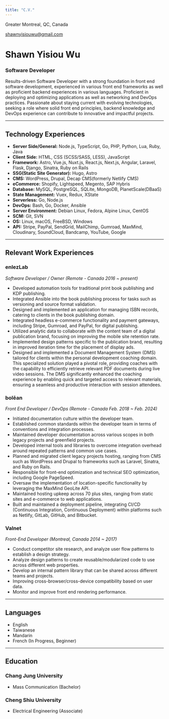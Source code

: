 ```yaml
---
title: "C.V."
---
```


Greater Montreal, QC, Canada

[shawnyisiouwu@gmail.com](mailto:shawnyisiouwu@gmail.com)


# Shawn Yisiou Wu
### Software Developer

Results-driven Software Developer with a strong foundation in front end software development, experienced in various front end frameworks as well as proficient backend experiences in various languages. Proficient in deploying and optimizing applications as well as networking and DevOps practices. Passionate about staying current with evolving technologies, seeking a role where solid front end principles, backend knowledge and DevOps experience can contribute to innovative and impactful projects.

---

## Technology Experiences

- **Server Side/General:** Node.js, TypeScript, Go, PHP, Python, Lua, Ruby, Java
- **Client Side:** HTML, CSS (SCSS/SASS, LESS), JavaScript
- **Framework:** Astro, Vue.js, Nuxt.js, React.js, Next.js, Angular, Laravel, Flask, Django, Sinatra, Ruby on Rails
- **SSG(Static Site Generator):** Hugo, Astro
- **CMS:** WordPress, Drupal, Decap CMS(formerly Netlify CMS)
- **eCommerce:** Shopify, Lightspeed, Megento, SAP Hybris
- **Database:** MySQL, PostgreSQL, SQLite, MongoDB, PlanetScale(DBaaS)
- **State Management:** Vuex, Redux, XState
- **Serverless:** Go, Node.js
- **DevOps:** Bash, Go, Docker, Ansible
- **Server Environment:** Debian Linux, Fedora, Alpine Linux, CentOS
- **SCM:** Git, SVN
- **OS:** Linux, macOS, FreeBSD, Windows
- **API:** Stripe, PayPal, SendGrid, MailChimp, Gumroad, MaxMind, Cloudinary, SoundCloud, Bandcamp, YouTube, Google

---

## Relevant Work Experiences

### enlezLab
*Software Developer / Owner (Remote - Canada 2016 ~ present)*

- Developed automation tools for traditional print book publishing and KDP publishing.
- Integrated Ansible into the book publishing process for tasks such as versioning and source format validation.
- Designed and implemented an application for managing ISBN records, catering to clients in the book publishing domain.
- Integrated headless e-commerce functionality and payment gateways, including Stripe, Gumroad, and PayPal, for digital publishing.
- Utilized analytic data to collaborate with the content team of a digital publication brand, focusing on improving the mobile site retention rate.
- Implemented design patterns specific to the publication brand, resulting in improved iteration time for the placement of display ads.
- Designed and implemented a Document Management System (DMS) tailored for clients within the personal development coaching domain. This specialized solution played a pivotal role, providing coaches with the capability to efficiently retrieve relevant PDF documents during live video sessions. The DMS significantly enhanced the coaching experience by enabling quick and targeted access to relevant materials, ensuring a seamless and productive interaction with session attendees.

### bolēan
*Front End Developer / DevOps (Remote - Canada Feb. 2018 ~ Feb. 2024)*

- Initiated documentation culture within the developer team.
- Established common standards within the developer team in terms of conventions and integration processes.
- Maintained developer documentation across various scopes in both legacy projects and greenfield projects.
- Developed internal tools and libraries to overcome integration overhead around repeated patterns and common use cases.
- Planned and migrated client legacy projects hosting, ranging from CMS such as WordPress and Drupal to frameworks such as Laravel, Sinatra, and Ruby on Rails.
- Responsible for front-end optimization and technical SEO optimization, including Google PageSpeed.
- Oversaw the implementation of location-specific functionality by leveraging the MaxMind GeoLite API.
- Maintained hosting upkeep across 70 plus sites, ranging from static sites and e-commerce to web applications.
- Built and maintained a deployment pipeline, integrating CI/CD (Continuous Integration, Continuous Deployment) within platforms such as Netlify, GitLab, GitHub, and Bitbucket.

### Valnet
*Front-End Developer (Montreal, Canada 2014 ~ 2017)*

- Conduct competitor site research, and analyze user flow patterns to establish a design strategy.
- Analyze design patterns to create reusable/modularized code to use across different web properties.
- Develop an internal pattern library that can be shared across different teams and projects.
- Improving cross-browser/cross-device compatibility based on user data.
- Monitor and improve front end rendering performance.

---

## Languages
- English
- Taiwanese
- Mandarin
- French (In Progress, Beginner)

---

## Education
### Chang Jung University
- Mass Communication (Bachelor)

### Cheng Shiu University
- Electrical Engineering (Associate)


